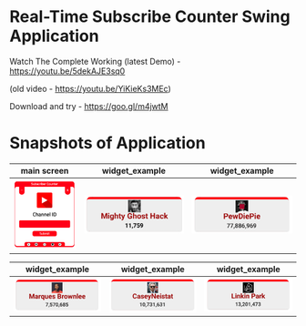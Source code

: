 # Real-Time Subscribe Counter Swing Application

Watch The Complete Working (latest Demo) - https://youtu.be/5dekAJE3sq0

(old video - https://youtu.be/YiKieKs3MEc)

Download and try - https://goo.gl/m4jwtM

# Snapshots of Application

| main screen | widget_example | widget_example
|:-:|:-:|:-:|
| ![](snapshot/Subscriber%20Count.png) | ![](snapshot/widget.png) | ![](snapshot/widget_pew.png)

| widget_example | widget_example | widget_example
|:-:|:-:|:-:|
| ![](snapshot/widget_mar.png) | ![](snapshot/widget_case.png) | ![](snapshot/widget_lin.png)
